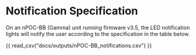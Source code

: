 # Notification Specification

On an nPOC-BB (Gamma) unit running firmware v3.5, the LED notification lights will notify the user according to the specification in the table below.

{{ read_csv("docs/outputs/nPOC-BB_notifications.csv") }}
